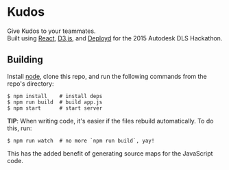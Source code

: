 # Kudos

Give Kudos to your teammates.  
Built using [React][], [D3.js][], and [Deployd][] for the 2015 Autodesk DLS Hackathon.

## Building

Install [node][], clone this repo, and run the following commands from the
repo's directory:

    $ npm install    # install deps
    $ npm run build  # build app.js
    $ npm start      # start server

**TIP**: When writing code, it's easier if the files rebuild automatically. To
do this, run:

    $ npm run watch  # no more `npm run build`, yay!
    
This has the added benefit of generating source maps for the JavaScript code.

[node]: https://nodejs.org/
[React]: https://facebook.github.io/react/
[D3.js]: http://d3js.org/
[Deployd]: http://deployd.com/
